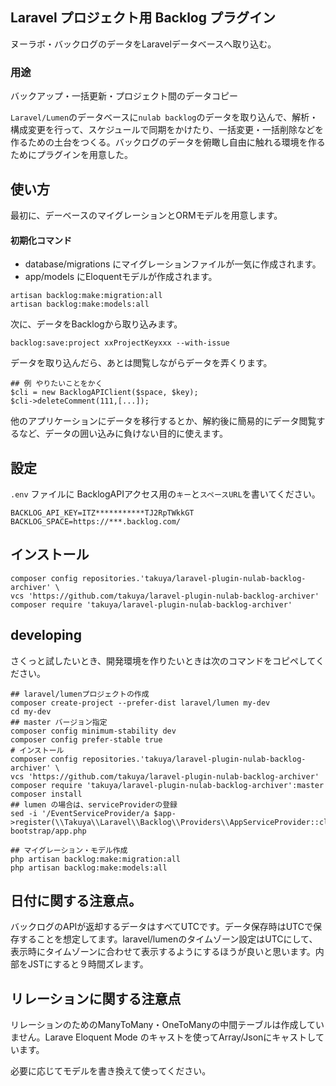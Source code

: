 ## Laravel プロジェクト用 Backlog プラグイン

ヌーラボ・バックログのデータをLaravelデータベースへ取り込む。

### 用途

バックアップ・一括更新・プロジェクト間のデータコピー

`Laravel/Lumen`のデータベースに`nulab backlog`のデータを取り込んで、解析・構成変更を行って、スケジュールで同期をかけたり、一括変更・一括削除などを作るための土台をつくる。バックログのデータを俯瞰し自由に触れる環境を作るためにプラグインを用意した。

## 使い方

最初に、デーベースのマイグレーションとORMモデルを用意します。

#### 初期化コマンド
- database/migrations にマイグレーションファイルが一気に作成されます。
- app/models にEloquentモデルが作成されます。
```shell
artisan backlog:make:migration:all
artisan backlog:make:models:all
```

次に、データをBacklogから取り込みます。

```shell
backlog:save:project xxProjectKeyxxx --with-issue
```

データを取り込んだら、あとは閲覧しながらデータを弄くります。

```shell
## 例 やりたいことをかく
$cli = new BacklogAPIClient($space, $key);
$cli->deleteComment(111,[...]);
```

他のアプリケーションにデータを移行するとか、解約後に簡易的にデータ閲覧するなど、データの囲い込みに負けない目的に使えます。

## 設定

`.env` ファイルに BacklogAPIアクセス用の`キー`と`スペースURL`を書いてください。
```shell
BACKLOG_API_KEY=ITZ***********TJ2RpTWkkGT
BACKLOG_SPACE=https://***.backlog.com/
```

## インストール
```shell
composer config repositories.'takuya/laravel-plugin-nulab-backlog-archiver' \
vcs 'https://github.com/takuya/laravel-plugin-nulab-backlog-archiver'
composer require 'takuya/laravel-plugin-nulab-backlog-archiver'
```

## developing

さくっと試したいとき、開発環境を作りたいときは次のコマンドをコピペしてください。

```shell
## laravel/lumenプロジェクトの作成
composer create-project --prefer-dist laravel/lumen my-dev
cd my-dev 
## master バージョン指定 
composer config minimum-stability dev
composer config prefer-stable true
# インストール
composer config repositories.'takuya/laravel-plugin-nulab-backlog-archiver' \
vcs 'https://github.com/takuya/laravel-plugin-nulab-backlog-archiver'
composer require 'takuya/laravel-plugin-nulab-backlog-archiver':master
composer install
## lumen の場合は、serviceProviderの登録
sed -i '/EventServiceProvider/a $app->register(\\Takuya\\Laravel\\Backlog\\Providers\\AppServiceProvider::class);' bootstrap/app.php

## マイグレーション・モデル作成
php artisan backlog:make:migration:all
php artisan backlog:make:models:all

```

## 日付に関する注意点。

バックログのAPIが返却するデータはすべてUTCです。データ保存時はUTCで保存することを想定してます。laravel/lumenのタイムゾーン設定はUTCにして、表示時にタイムゾーンに合わせて表示するようにするほうが良いと思います。内部をJSTにすると９時間ズレます。


## リレーションに関する注意点

リレーションのためのManyToMany・OneToManyの中間テーブルは作成していません。Larave Eloquent Mode のキャストを使ってArray/Jsonにキャストしています。

必要に応じてモデルを書き換えて使ってください。
